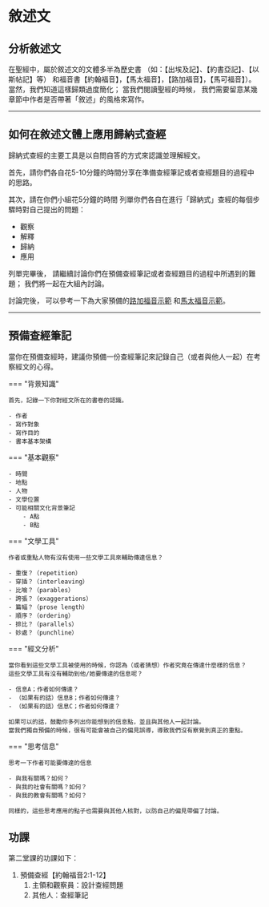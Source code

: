 # 敘述文

## 分析敘述文

在聖經中，屬於敘述文的文體多半為歷史書
（如：【出埃及記】、【約書亞記】、【以斯帖記】等）
和福音書【約翰福音】，【馬太福音】，【路加福音】，【馬可福音】）。
當然，我們知道這樣歸類過度簡化；
當我們閱讀聖經的時候，
我們需要留意某幾章節中作者是否帶著「敘述」的風格來寫作。

-----

## 如何在敘述文體上應用歸納式查經

歸納式查經的主要工具是以自問自答的方式來認識並理解經文。

首先，請你們各自花5-10分鐘的時間分享在準備查經筆記或者查經題目的過程中的思路。

其次，請在你們小組花5分鐘的時間
列單你們各自在進行「歸納式」查經的每個步驟時對自己提出的問題：

- 觀察
- 解釋
- 歸納
- 應用

列單完畢後，
請繼續討論你們在預備查經筆記或者查經題目的過程中所遇到的難題；
我們將一起在大組內討論。

討論完後，
可以參考一下為大家預備的[路加福音示範](../examples/luke-study-notes.md)
和[馬太福音示範](../examples/matthew-study-notes.md)。

-----

## 預備查經筆記

當你在預備查經時，建議你預備一份查經筆記來記錄自己（或者與他人一起）在考察經文的心得。

=== "背景知識"

    首先，記錄一下你對經文所在的書卷的認識。

    - 作者
    - 寫作對象
    - 寫作目的
    - 書本基本架構

=== "基本觀察"

    - 時間
    - 地點
    - 人物
    - 文學位置
    - 可能相關文化背景筆記
        - A點
        - B點

=== "文學工具"

    作者或重點人物有沒有使用一些文學工具來輔助傳達信息？

    - 重復？（repetition）
    - 穿插？（interleaving）
    - 比喻？（parables）
    - 誇張？（exaggerations）
    - 篇幅？（prose length）
    - 順序？（ordering）
    - 排比？（parallels）
    - 妙處？（punchline）

=== "經文分析"

    當你看到這些文學工具被使用的時候，你認為（或者猜想）作者究竟在傳達什麼樣的信息？
    這些文學工具有沒有輔助到他/她要傳達的信息呢？

    - 信息A；作者如何傳達？
    - （如果有的話）信息B；作者如何傳達？
    - （如果有的話）信息C；作者如何傳達？

    如果可以的話，鼓勵你多列出你能想到的信息點，並且與其他人一起討論。
    當我們獨自預備的時候，很有可能會被自己的偏見誤導，導致我們沒有察覺到真正的重點。

=== "思考信息"

    思考一下作者可能要傳達的信息

    - 與我有關嗎？如何？
    - 與我的社會有關嗎？如何？
    - 與我的教會有關嗎？如何？

    同樣的，這些思考應用的點子也需要與其他人核對，以防自己的偏見帶偏了討論。

## 功課

第二堂課的功課如下：

1. 預備查經【約翰福音2:1-12】
    1. 主領和觀察員：設計查經問題
    2. 其他人：查經筆記
